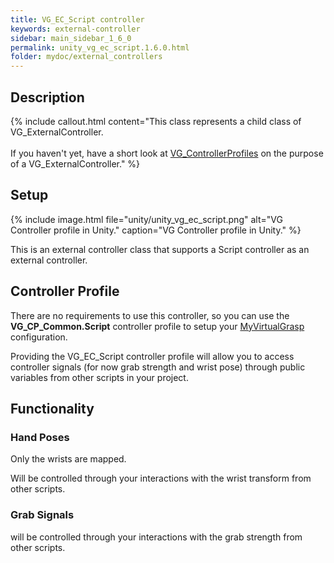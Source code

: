 ```yaml
---
title: VG_EC_Script controller
keywords: external-controller
sidebar: main_sidebar_1_6_0
permalink: unity_vg_ec_script.1.6.0.html
folder: mydoc/external_controllers
---
```


## Description

{% include callout.html content="This class represents a child class of VG_ExternalController.<br><br> If you haven't yet, have a short look at [VG_ControllerProfiles](unity_component_vgcontrollerprofile.1.6.0.html) on the purpose of a VG_ExternalController." %}

## Setup 

{% include image.html file="unity/unity_vg_ec_script.png" alt="VG Controller profile in Unity." caption="VG Controller profile in Unity." %}

This is an external controller class that supports a Script controller as an external controller. 

## Controller Profile
There are no requirements to use this controller, so you can use the **VG_CP_Common.Script** controller profile to setup your [MyVirtualGrasp](unity_component_myvirtualgrasp.1.6.0.html#profile) configuration.

Providing the VG_EC_Script controller profile will allow you to access controller signals (for now grab strength and wrist pose) through public variables from other scripts in your project.

## Functionality

### Hand Poses
Only the wrists are mapped.

Will be controlled through your interactions with the wrist transform from other scripts.

### Grab Signals
will be controlled through your interactions with the grab strength from other scripts.
